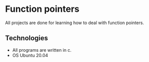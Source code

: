 # Function pointers
All projects are done for learning how to deal with function pointers.

## Technologies
* All programs are written in c.
* OS Ubuntu 20.04

